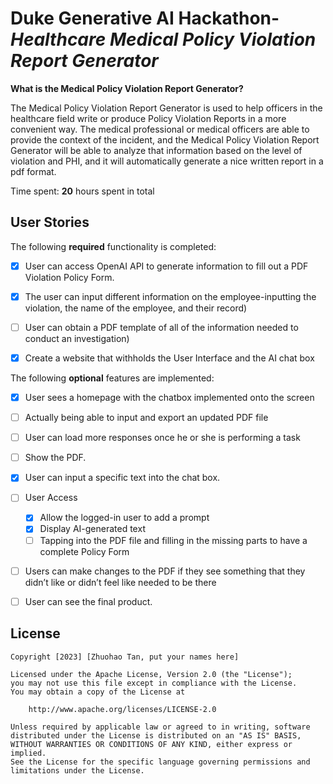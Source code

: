 #  Duke Generative AI Hackathon- *Healthcare Medical Policy Violation Report Generator*


**What is the Medical Policy Violation Report Generator?** 

The Medical Policy Violation Report Generator is used to help officers in the healthcare field write or produce Policy Violation Reports in a more convenient way. The medical professional or medical officers are able to provide the context of the incident, and the Medical Policy Violation Report Generator will be able to analyze that information based on the level of violation and PHI, and it will automatically generate a nice written report in a pdf format.

Time spent: **20** hours spent in total

## User Stories

The following **required** functionality is completed:

- [x] User can access OpenAI API to generate information to fill out a PDF Violation Policy Form.
- [x] The user can input different information on the employee-inputting the violation, the name of the employee, and their record)
- [ ] User can obtain a PDF template of all of the information needed to conduct an investigation)
- [x] Create a website that withholds the User Interface and the AI chat box


The following **optional** features are implemented:

- [x] User sees a homepage with the chatbox implemented onto the screen 
- [ ] Actually being able to input and export an updated PDF file
- [ ] User can load more responses once he or she is performing a task
- [ ] Show the PDF.
- [x] User can input a specific text into the chat box.
- [ ] User Access
  - [x] Allow the logged-in user to add a prompt
  - [x] Display AI-generated text
  - [ ] Tapping into the PDF file and filling in the missing parts to have a complete Policy Form
- [ ] Users can make changes to the PDF if they see something that they didn’t like or didn’t feel like needed to be there
- [ ] User can see the final product.


## License

    Copyright [2023] [Zhuohao Tan, put your names here]

    Licensed under the Apache License, Version 2.0 (the "License");
    you may not use this file except in compliance with the License.
    You may obtain a copy of the License at

        http://www.apache.org/licenses/LICENSE-2.0

    Unless required by applicable law or agreed to in writing, software
    distributed under the License is distributed on an "AS IS" BASIS,
    WITHOUT WARRANTIES OR CONDITIONS OF ANY KIND, either express or implied.
    See the License for the specific language governing permissions and
    limitations under the License.

